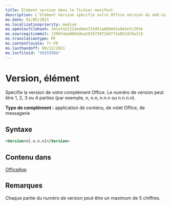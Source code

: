 ```yaml
---
title: Élément version dans le fichier manifest
description: L’élément Version spécifie votre Office version du add-in.
ms.date: 02/05/2021
ms.localizationpriority: medium
ms.openlocfilehash: 34cefa22123ed4ee723d51a669e01e042efc2934
ms.sourcegitcommit: 1306faba8694dea203373972b6ff2e852429a119
ms.translationtype: MT
ms.contentlocale: fr-FR
ms.lasthandoff: 09/12/2021
ms.locfileid: "59153504"
---
```

# <a name="version-element"></a>Version, élément

Spécifie la version de votre complément Office. Le numéro de version peut être 1, 2, 3 ou 4 parties (par exemple, n, n.n, n.n.n ou n.n.n.n).

**Type de complément :** application de contenu, de volet Office, de messagerie

## <a name="syntax"></a>Syntaxe

```XML
<Version>n[.n.n.n]</Version>
```

## <a name="contained-in"></a>Contenu dans

[OfficeApp](officeapp.md)

## <a name="remarks"></a>Remarques

Chaque partie du numéro de version peut être un maximum de 5 chiffres.
